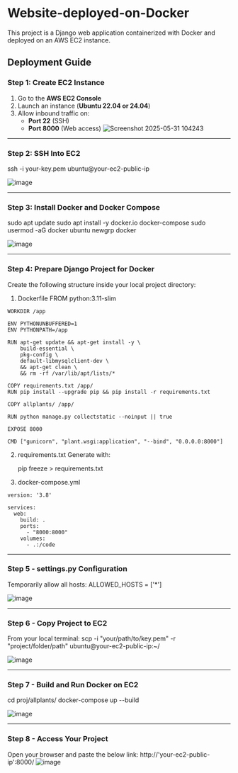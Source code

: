 # Website-deployed-on-Docker
This project is a Django web application containerized with Docker and deployed on an AWS EC2 instance.

##  Deployment Guide

###  Step 1: Create EC2 Instance

1. Go to the **AWS EC2 Console**
2. Launch an instance (**Ubuntu 22.04 or 24.04**)
3. Allow inbound traffic on:
   - **Port 22** (SSH)
   - **Port 8000** (Web access)
![Screenshot 2025-05-31 104243](https://github.com/user-attachments/assets/77f6f8fa-82b1-41d8-9ab2-f936b49c9f24)

---

###  Step 2: SSH Into EC2

ssh -i your-key.pem ubuntu@your-ec2-public-ip

![image](https://github.com/user-attachments/assets/b24e0707-4489-4db6-8bf3-5e9a9dab1491)


---

### Step 3: Install Docker and Docker Compose
sudo apt update
sudo apt install -y docker.io docker-compose
sudo usermod -aG docker ubuntu
newgrp docker

![image](https://github.com/user-attachments/assets/14dde699-e9cb-4445-bb9b-7e58805dc893)

---

### Step 4: Prepare Django Project for Docker

Create the following structure inside your local project directory:

  1. Dockerfile
    FROM python:3.11-slim
    
    WORKDIR /app
    
    ENV PYTHONUNBUFFERED=1
    ENV PYTHONPATH=/app
    
    RUN apt-get update && apt-get install -y \
        build-essential \
        pkg-config \
        default-libmysqlclient-dev \
        && apt-get clean \
        && rm -rf /var/lib/apt/lists/*
    
    COPY requirements.txt /app/
    RUN pip install --upgrade pip && pip install -r requirements.txt
    
    COPY allplants/ /app/
    
    RUN python manage.py collectstatic --noinput || true
    
    EXPOSE 8000
    
    CMD ["gunicorn", "plant.wsgi:application", "--bind", "0.0.0.0:8000"]
  
  
  2. requirements.txt
    Generate with:
  
      pip freeze > requirements.txt
  
  
  3. docker-compose.yml
  
    version: '3.8'
    
    services:
      web:
        build: .
        ports:
          - "8000:8000"
        volumes:
          - .:/code

---

### Step 5 - settings.py Configuration
Temporarily allow all hosts:
  ALLOWED_HOSTS = ['*']

  ![image](https://github.com/user-attachments/assets/9d758b2f-52d8-48b0-9caa-540e3ad09730)


---

### Step 6 - Copy Project to EC2
From your local terminal:
  scp -i "your/path/to/key.pem" -r "project/folder/path" ubuntu@your-ec2-public-ip:~/

  ![image](https://github.com/user-attachments/assets/23175679-9004-4f75-a591-a213619d0d69)

---

### Step 7 - Build and Run Docker on EC2
cd proj/allplants/
docker-compose up --build

![image](https://github.com/user-attachments/assets/c7252f53-0bbf-4f0b-b36b-296772d30c59)


---

### Step 8 - Access Your Project
Open your browser and paste the below link:
  http://'your-ec2-public-ip':8000/
  ![image](https://github.com/user-attachments/assets/018d17d0-5087-4dbd-b2e0-85d947324a5a)

